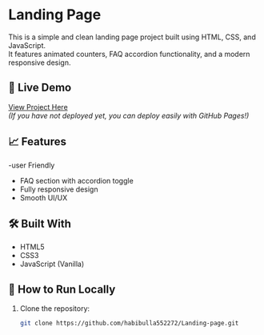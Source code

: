 # Landing Page

This is a simple and clean landing page project built using HTML, CSS, and JavaScript.  
It features animated counters, FAQ accordion functionality, and a modern responsive design.

## 🚀 Live Demo

[View Project Here](https://habibulla552272.github.io/Landing-page/)  
*(If you have not deployed yet, you can deploy easily with GitHub Pages!)*

## 📈 Features
-user Friendly
- FAQ section with accordion toggle
- Fully responsive design
- Smooth UI/UX

## 🛠 Built With
- HTML5
- CSS3
- JavaScript (Vanilla)

## 📂 How to Run Locally

1. Clone the repository:
   ```bash
   git clone https://github.com/habibulla552272/Landing-page.git


